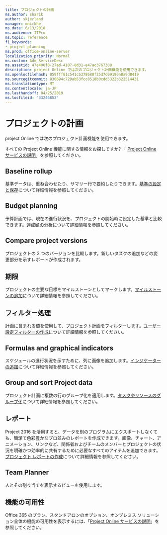 ```yaml
---
title: プロジェクトの計画
ms.author: sharik
author: skjerland
manager: mnirkhe
ms.date: 6/13/2018
ms.audience: ITPro
ms.topic: reference
f1_keywords:
- project-planning
ms.prod: office-online-server
localization_priority: Normal
ms.custom: Adm_ServiceDesc
ms.assetid: 47e400f8-27ad-4187-8d31-e47ac3767300
description: project Online では次のプロジェクト計画機能を使用できます。
ms.openlocfilehash: 059fff81c541cb378688f25d7d09180a8a9d8419
ms.sourcegitcommit: 830694c729ab53fcc8518b0cdd5322b322514431
ms.translationtype: MT
ms.contentlocale: ja-JP
ms.lasthandoff: 04/25/2019
ms.locfileid: "33246853"
---
```

# <a name="project-planning"></a>プロジェクトの計画

project Online では次のプロジェクト計画機能を使用できます。
  
すべての Project Online 機能に関する情報をお探しですか? 「 [Project Online サービスの説明](project-online-service-description.md)」を参照してください。
  
## <a name="baseline-rollup"></a>Baseline rollup
<a name="bkmk_Baselinerollup"> </a>

基準データは、重ね合わせたり、サマリー行で要約したりできます。[基準の設定と保存](https://go.microsoft.com/fwlink/p/?LinkId=271346)について詳細情報を参照してください。
  
## <a name="budget-planning"></a>Budget planning
<a name="bkmk_Budgetplanning"> </a>

予算計画では、現在の進行状況を、プロジェクトの開始時に設定した基準と比較できます。[達成額の分析](https://go.microsoft.com/fwlink/p/?LinkId=271336)について詳細情報を参照してください。
  
## <a name="compare-project-versions"></a>Compare project versions
<a name="bkmk_Compareprojectversions"> </a>

プロジェクトの 2 つのバージョンを比較します。新しいタスクの追加などの変更部分を示すレポートが作成されます。
  
## <a name="deadlines"></a>期限
<a name="bkmk_Deadlines"> </a>

プロジェクトの主要な目標をマイルストーンとしてマークします。[マイルストーンの追加](https://go.microsoft.com/fwlink/p/?LinkId=271339)について詳細情報を参照してください。
  
## <a name="filtering"></a>フィルター処理
<a name="bkmk_Filtering"> </a>

計画に含まれる値を使用して、プロジェクト計画をフィルターします。[ユーザー設定フィルターの作成](https://go.microsoft.com/fwlink/p/?LinkId=271341)について詳細情報を参照してください。
  
## <a name="formulas-and-graphical-indicators"></a>Formulas and graphical indicators
<a name="bkmk_Formulasandgraphicalindicators"> </a>

スケジュールの進行状況を示すために、列に画像を追加します。[インジケーターの追加](https://go.microsoft.com/fwlink/p/?LinkId=271340)について詳細情報を参照してください。
  
## <a name="group-and-sort-project-data"></a>Group and sort Project data
<a name="bkmk_GroupandsortProjectdata"> </a>

プロジェクト計画に複数の行のグループ化を適用します。[タスクやリソースのグループ化](https://go.microsoft.com/fwlink/p/?LinkId=271326)について詳細情報を参照してください。
  
## <a name="reports"></a>レポート
<a name="bkmk_Reports"> </a>

Project 2016 を活用すると、データを別のプログラムにエクスポートしなくても、簡潔で色彩豊かなプロ並みのレポートを作成できます。画像、チャート、アニメーション、リンクなど、関係者およびチームのメンバーとプロジェクトの状況を明確かつ効率的に共有するために必要なすべてのアイテムを追加できます。[プロジェクト レポートの作成](https://go.microsoft.com/fwlink/p/?LinkId=271349)について詳細情報を参照してください。
  
## <a name="team-planner"></a>Team Planner
<a name="bkmk_TeamPlanner"> </a>

人とその割り当てを表示するビューを使用します。 
  
## <a name="feature-availability"></a>機能の可用性
<a name="bkmk_TeamPlanner"> </a>

Office 365 のプラン、スタンドアロンのオプション、オンプレミス ソリューション全体の機能の可用性を表示するには、「[Project Online サービスの説明](project-online-service-description.md)」を参照してください。
  

